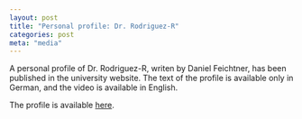 ```yaml
---
layout: post
title: "Personal profile: Dr. Rodriguez-R"
categories: post
meta: "media"
---
```


A personal profile of Dr. Rodriguez-R, writen by Daniel Feichtner, has been
published in the university website. The text of the profile is available only
in German, and the video is available in English.

The profile is available
[here](https://www.uibk.ac.at/de/universitaet/gemeinsam/luis-miguel-rodriguez-rojas/).

